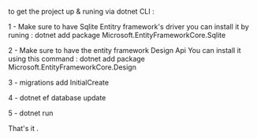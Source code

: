 to get the project up & runing via dotnet CLI : 

1 - Make sure to have Sqlite Entitry framework's driver 
you can install it by runing : dotnet add package Microsoft.EntityFrameworkCore.Sqlite

2 - Make sure to have the entity framework Design Api You can install it using this command : dotnet add package Microsoft.EntityFrameworkCore.Design

3 - migrations add InitialCreate

4 - dotnet ef database update

5 - dotnet run

That's it .
